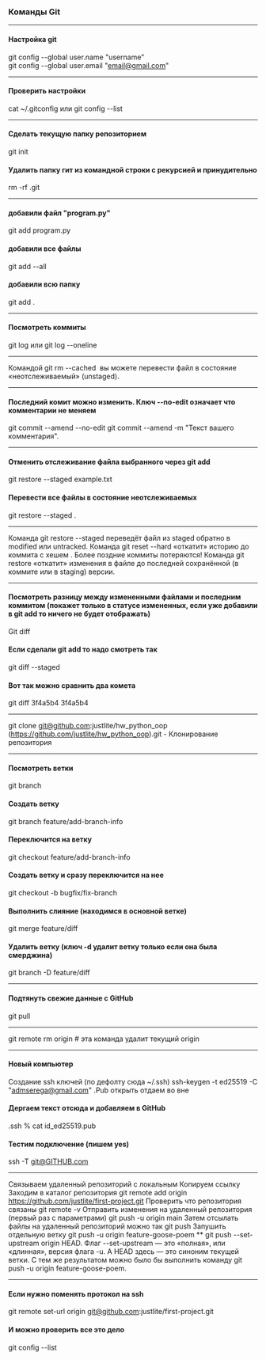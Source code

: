 ### Команды Git
__________________________________________
#### Настройка git
git config --global user.name "username" <br/>
git config --global user.email "email@gmail.com"
__________________________________________
#### Проверить настройки
cat ~/.gitconfig
или
git config --list
__________________________________________
#### Сделать текущую папку репозиторием
git init
#### Удалить папку гит из командной строки с рекурсией и принудительно
rm -rf .git 
__________________________________________
#### добавили файл "program.py"
git add program.py
#### добавили все файлы
git add --all
#### добавили всю папку
git add .  
__________________________________________
#### Посмотреть коммиты
git log или 
git log --oneline
__________________________________________
Командой git rm --cached <file> вы можете перевести файл в состояние «неотслеживаемый» (unstaged). 
__________________________________________
#### Последний комит можно изменить. Ключ --no-edit означает что комментарии не меняем
git commit --amend --no-edit
git commit --amend -m "Текст вашего комментария".
__________________________________________
#### Отменить отслеживание файла выбранного через git add 
git restore --staged example.txt 
#### Перевести все файлы в состояние неотслеживаемых
git restore --staged . 
__________________________________________
Команда git restore --staged <file> переведёт файл из staged обратно в modified или untracked.
Команда git reset --hard <commit hash> «откатит» историю до коммита с хешем <hash>. Более поздние коммиты потеряются!
Команда git restore <file> «откатит» изменения в файле до последней сохранённой (в коммите или в staging) версии.
__________________________________________
#### Посмотреть разницу между измененными файлами и последним коммитом (покажет только в статусе измененных, если уже добавили в git add то ничего не будет отображать)
Git diff
#### Если сделали git add то надо смотреть так
git diff --staged
#### Вот так можно сравнить два комета
git diff 3f4a5b4 3f4a5b4
_________________________________________
git clone git@github.com:justlite/hw_python_oop (https://github.com/justlite/hw_python_oop).git  - Клонирование репозитория
__________________________________________
#### Посмотреть ветки
git branch
#### Создать ветку 
git branch feature/add-branch-info
#### Переключится на ветку 
git checkout feature/add-branch-info  
#### Создать ветку и сразу переключится на нее
git checkout -b bugfix/fix-branch
#### Выполнить слияние (находимся в основной ветке)
git merge feature/diff
#### Удалить ветку (ключ -d удалит ветку только если она была смерджина)
git branch -D feature/diff
__________________________________________
#### Подтянуть свежие данные с GitHub
git pull
__________________________________________
git remote rm origin # эта команда удалит текущий origin
__________________________________________
#### Новый компьютер 
Создание ssh ключей (по дефолту сюда ~/.ssh)
ssh-keygen -t ed25519 -C "admserega@gmail.com"
.Pub открыть отдаем во вне

#### Дергаем текст отсюда и добавляем в GitHub
.ssh % cat id_ed25519.pub

#### Тестим подключение (пишем yes)
ssh -T git@GITHUB.com
__________________________________________
Связываем удаленный репозиторий с локальным
Копируем ссылку 
Заходим в каталог репозитория
git remote add origin https://github.com/justlite/first-project.git
Проверить что репозитория связаны
git remote -v
Отправить изменения на удаленный репозитория (первый раз с параметрами)
git push -u origin main 
Затем отсылать файлы на удаленный репозиторий можно так
git push
Запушить отдельную ветку
git push -u origin feature-goose-poem
**
git push --set-upstream origin HEAD. Флаг --set-upstream — это «полная», или «длинная», версия флага -u. А HEAD здесь — это синоним текущей ветки. С тем же результатом можно было бы выполнить команду git push -u origin feature-goose-poem.
__________________________________________
#### Если нужно поменять протокол на ssh
git remote set-url origin git@github.com:justlite/first-project.git
#### И можно проверить все это дело
git config --list
